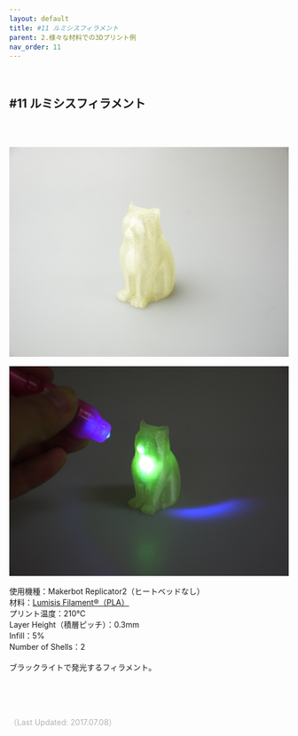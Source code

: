 ```yaml
---
layout: default
title: #11 ルミシスフィラメント
parent: 2.様々な材料での3Dプリント例
nav_order: 11
---
```


<br>

## #11 ルミシスフィラメント
<br><br>

<p><img src="assets/03/11.jpg"/></p>
<p><img src="assets/03/12.jpg"/></p>

使用機種：Makerbot Replicator2（ヒートベッドなし）<br>
材料：[Lumisis Filament®（PLA）](https://central-techno.co.jp/filament.html)<br>
プリント温度：210℃<br>
Layer Height（積層ピッチ）：0.3mm<br>
Infill：5%<br>
Number of Shells：2<br>
<br>
ブラックライトで発光するフィラメント。

<br><br><br>

<span style="color: #B2B2B2">
（Last Updated: 2017.07.08）
</span>
